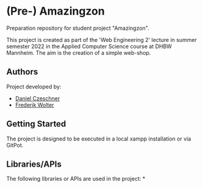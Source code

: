 # (Pre-) Amazingzon
Preparation repository for student project "Amazingzon".

This project is created as part of the 'Web Engineering 2' lecture in summer semester 2022 in the Applied Computer Science course at DHBW Mannheim. 
The aim is the creation of a simple web-shop.


## Authors
Project developed by:
* [Daniel Czeschner](https://github.com/Blo0dR0gue)
* [Frederik Wolter](https://github.com/FrederikWolter)

## Getting Started
The project is designed to be executed in a local xampp installation or via GitPot.

## Libraries/APIs
The following libraries or APIs are used in the project:
* 